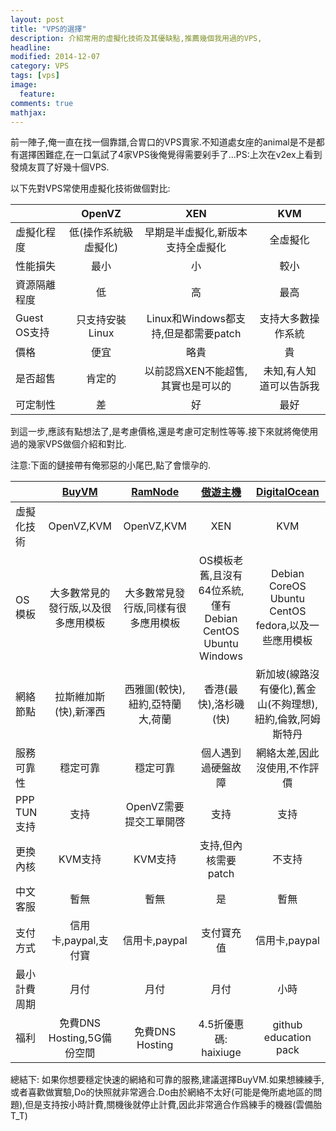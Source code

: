 ```yaml
---
layout: post
title: "VPS的選擇"
description: 介紹常用的虛擬化技術及其優缺點,推薦幾個我用過的VPS,
headline: 
modified: 2014-12-07
category: VPS
tags: [vps]
image: 
  feature: 
comments: true
mathjax: 
---
```


前一陣子,俺一直在找一個靠譜,合胃口的VPS賣家.不知道處女座的animal是不是都有選擇困難症,在一口氣試了4家VPS後俺覺得需要剁手了...PS:上次在v2ex上看到發燒友買了好幾十個VPS.



以下先對VPS常使用虛擬化技術做個對比:

|   |OpenVZ|XEN|KVM|
|---|:----:|:-:|:-:|
|虛擬化程度|低(操作系統級虛擬化)|早期是半虛擬化,新版本支持全虛擬化|全虛擬化|
|性能損失|最小|小|較小|
|資源隔離程度|低|高|最高|
|Guest OS支持|只支持安裝Linux|Linux和Windows都支持,但是都需要patch|支持大多數操作系統|
|價格|便宜|略貴|貴|
|是否超售|肯定的|以前認爲XEN不能超售,其實也是可以的|未知,有人知道可以告訴我|
|可定制性|差|好|最好|

到這一步,應該有點想法了,是考慮價格,還是考慮可定制性等等.接下來就將俺使用過的幾家VPS做個介紹和對比.

注意:下面的鏈接帶有俺邪惡的小尾巴,點了會懷孕的.

|   |[BuyVM][1]|[RamNode][2]|[傲遊主機][3]|[DigitalOcean][4]|
|---|:---:|:-----:|:------:|:----------:|
|虛擬化技術|OpenVZ,KVM|OpenVZ,KVM|XEN|KVM|
|OS模板|大多數常見的發行版,以及很多應用模板|大多數常見發行版,同樣有很多應用模板|OS模板老舊,且沒有64位系統,僅有Debian CentOS Ubuntu Windows|Debian CoreOS Ubuntu CentOS fedora,以及一些應用模板|
|網絡節點|拉斯維加斯(快),新澤西|西雅圖(較快),紐約,亞特蘭大,荷蘭|香港(最快),洛杉磯(快)|新加坡(線路沒有優化),舊金山(不夠理想),紐約,倫敦,阿姆斯特丹|
|服務可靠性|穩定可靠|穩定可靠|個人遇到過硬盤故障|網絡太差,因此沒使用,不作評價|
|PPP TUN支持|支持|OpenVZ需要提交工單開啓|支持|支持|
|更換內核|KVM支持|KVM支持|支持,但內核需要patch|不支持|
|中文客服|暫無|暫無|是|暫無|
|支付方式|信用卡,paypal,支付寶|信用卡,paypal|支付寶充值|信用卡,paypal|
|最小計費周期|月付|月付|月付|小時|
|福利|免費DNS Hosting,5G備份空間|免費DNS Hosting|4.5折優惠碼: haixiuge|github education pack|

總結下: 如果你想要穩定快速的網絡和可靠的服務,建議選擇BuyVM.如果想練練手,或者喜歡做實驗,Do的快照就非常適合.Do由於網絡不太好(可能是俺所處地區的問題),但是支持按小時計費,關機後就停止計費,因此非常適合作爲練手的機器(雲備胎T\_T)

[1]: https://my.frantech.ca/aff.php?aff=1118 "BuyVM"

[2]: https://clientarea.ramnode.com/aff.php?aff=1863 "RamNode"

[3]: http://my.aoyouhost.com/page.aspx?c=referral&u=18765 "傲遊主機"

[4]: https://www.digitalocean.com/?refcode=4f60b2a8e864 "DigitalOcean"
